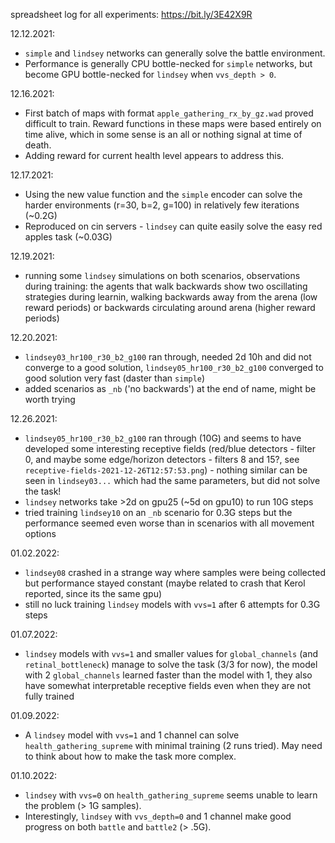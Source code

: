 spreadsheet log for all experiments: https://bit.ly/3E42X9R

12.12.2021:
- `simple` and `lindsey` networks can generally solve the battle environment.
- Performance is generally CPU bottle-necked for `simple` networks, but become GPU bottle-necked for `lindsey` when `vvs_depth > 0`.

12.16.2021:
- First batch of maps with format `apple_gathering_rx_by_gz.wad` proved difficult to train. Reward functions in these maps were based entirely on time alive, which in some sense is an all or nothing signal at time of death.
- Adding reward for current health level appears to address this.

12.17.2021:
- Using the new value function and the `simple` encoder can solve the harder environments (r=30, b=2, g=100) in relatively few iterations (~0.2G)
- Reproduced on cin servers - `lindsey` can quite easily solve the easy red apples task (~0.03G)

12.19.2021:
- running some `lindsey` simulations on both scenarios, observations during training: the agents that walk backwards show two oscillating strategies during learnin, walking backwards away from the arena (low reward periods) or backwards circulating around arena (higher reward periods)

12.20.2021:
- `lindsey03_hr100_r30_b2_g100` ran through, needed 2d 10h and did not converge to a good solution, `lindsey05_hr100_r30_b2_g100` converged to good solution very fast (daster than `simple`)
- added scenarios as `_nb` ('no backwards') at the end of name, might be worth trying

12.26.2021:
- `lindsey05_hr100_r30_b2_g100` ran through (10G) and seems to have developed some interesting receptive fields (red/blue detectors - filter 0, and maybe some edge/horizon detectors - filters 8 and 15?, see `receptive-fields-2021-12-26T12:57:53.png`) - nothing similar can be seen in `lindsey03...` which had the same parameters, but did not solve the task!
-  `lindsey` networks take >2d on gpu25 (~5d on gpu10) to run 10G steps
- tried training `lindsey10` on an `_nb` scenario for 0.3G steps but the performance seemed even worse than in scenarios with all movement options

01.02.2022:
- `lindsey08` crashed in a strange way where samples were being collected but performance stayed constant (maybe related to crash that Kerol reported, since its the same gpu)
- still no luck training `lindsey` models with `vvs=1` after 6 attempts for 0.3G steps

01.07.2022:
- `lindsey` models with `vvs=1` and smaller values for `global_channels` (and `retinal_bottleneck`) manage to solve the task (3/3 for now), the model with 2 `global_channels` learned faster than the model with 1, they also have somewhat interpretable receptive fields even when they are not fully trained

01.09.2022:
- A `lindsey` model with `vvs=1` and 1 channel can solve `health_gathering_supreme` with minimal training (2 runs tried). May need to think about how to make the task more complex.

01.10.2022:
- `lindsey` with `vvs=0` on `health_gathering_supreme` seems unable to learn the problem (> 1G samples).
- Interestingly, `lindsey` with `vvs_depth=0` and 1 channel make good progress on both `battle` and `battle2` (> .5G).
